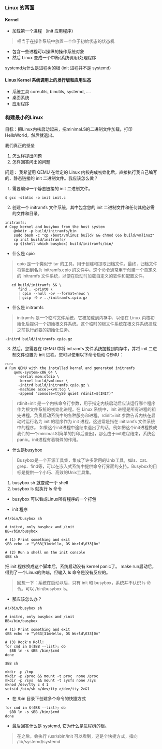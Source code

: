### Linux 的两面

#### Kernel

* 加载第一个进程 （init 应用程序）
> 相当于在操作系统中放置一个位于初始状态的状态机

* 包含一些进程可以操纵的操作系统对象
* 然后 Linux 变成一个中断(系统调用)处理程序

systemd为什么是进程树的根 (init 进程并不是 systemd)

#### Linux Kernel 系统调用上的发行版和应用生态
* 系统工具 coreutils, binutils, systemd, ....
* 桌面系统 
* 应用程序

### 构建最小的Linux
目标：把Linux内核启动起来，把minimal.S的二进制文件加载，打印HelloWorld，然后就退出。

我们真正的壁垒
1. 怎么样提出问题
2. 怎样回答问出的问题


问题：  我希望用 QEMU 在给定的 Linux 内核完成初始化后，直接执行我自己编写的、静态链接的 init 二进制文件。我应该怎么做？
1. 需要编译一个静态链接的 init 二进制文件。
```
$ gcc -static -o init init.c
```
2. 创建一个 initramfs 文件系统，其中包含您的 init 二进制文件和任何其他必需的文件和目录。
```
initramfs:
# Copy kernel and busybox from the host system
	@mkdir -p build/initramfs/bin
	sudo bash -c "cp /boot/vmlinuz build/ && chmod 666 build/vmlinuz"
	cp init build/initramfs/
	cp $(shell which busybox) build/initramfs/bin/
```
- 什么是 cpio 
> cpio 是一个类似于 tar 的工具，用于创建和提取归档文件。最终，归档文件将输出到名为 initramfs.cpio 的文件中。这个命令通常用于创建一个自定义的 initramfs 文件系统，以便在启动时加载自定义的软件和配置文件。
```
   cd build/initramfs && \
	  find . -print0 \
	  | cpio --null -ov --format=newc \
	  | gzip -9 > ../initramfs.cpio.gz
```

- 什么是 initramfs
> initramfs 是一个临时文件系统，它被加载到内存中，以便在 Linux 内核初始化后提供一个初始根文件系统。这个临时的根文件系统在根文件系统挂载之前执行必要的初始化任务。
```
-initrd build/initramfs.cpio.gz
```

3. 然后，您需要在 QEMU 中将 initramfs 文件系统加载到内存中，并将 init 二进制文件设置为 init 进程。您可以使用以下命令启动 QEMU：
```
run:
# Run QEMU with the installed kernel and generated initramfs
	qemu-system-x86_64 \
	  -serial mon:stdio \
	  -kernel build/vmlinuz \
	  -initrd build/initramfs.cpio.gz \
	  -machine accel=kvm:tcg \
	  -append "console=ttyS0 quiet rdinit=$(INIT)"
```
> rdinit=init 是一个内核命令行参数，用于指定内核启动后应该运行哪个程序作为根文件系统的初始化进程。在 Linux 系统中，init 进程是所有进程的祖先进程，负责启动系统中的各种服务和进程。rdinit=init 参数告诉内核在启动时运行名为 init 的程序作为 init 进程，这通常是指在 initramfs 文件系统中的程序。
> 如果这个init进程中途结束退出了的话，例如把这个init进程换成我们的一个minimal.S(简单的打印后退出)，那么由于init进程结束，系统会panic。init进程有着特殊的作用。

- 什么是busybox
> Busybox是一个开源工具集，集成了许多常用的Unix工具，如ls、cat、grep、find等，可以在嵌入式系统中提供命令行界面的支持。Busybox的目标是提供一个小巧、高效的Unix工具集。
1. busybox sh 就变成一个 shell
2. busybox ls 就执行 ls 命令
* busybox 可以看成Linux所有程序的一个打包




- init 程序
```
#!/bin/busybox sh

# initrd, only busybox and /init
BB=/bin/busybox

# (1) Print something and exit
$BB echo -e "\033[31mHello, OS World\033[0m"

# (2) Run a shell on the init console
$BB sh
```
把 init 程序换成这个脚本后，系统启动没有 kernel panic了。
make run启动后，得到了一个Linux的终端，但输入 ls 命令是没有反应的。
> 回想一下：系统在启动以后，只有 init 和 busybox，系统并不认识 ls 命令。可以 /bin/busybox ls。
- 那应该怎么办？
```
#!/bin/busybox sh

# initrd, only busybox and /init
BB=/bin/busybox

# (1) Print something and exit
$BB echo -e "\033[31mHello, OS World\033[0m"

# (3) Rock'n Roll!
for cmd in $($BB --list); do
  $BB ln -s $BB /bin/$cmd
done

$BB sh

mkdir -p /tmp
mkdir -p /proc && mount -t proc  none /proc
mkdir -p /sys  && mount -t sysfs none /sys
mknod /dev/tty c 4 1
setsid /bin/sh </dev/tty >/dev/tty 2>&1
```
- 在 /bin 目录下创建多个命令的快捷方式
```
for cmd in $($BB --list); do
  $BB ln -s $BB /bin/$cmd
done
```


- 最后回答什么是 systemd, 它为什么是进程树的根。
> 在之后，会执行 /usr/sbin/init 
> 可以看到，这是个快捷方式，指向 /lib/systemd/systemd
